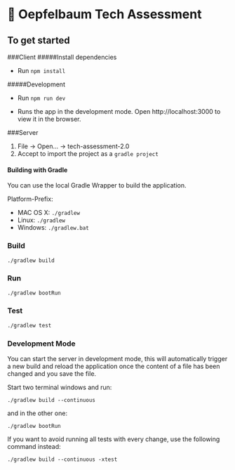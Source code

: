 # 🍎 Oepfelbaum Tech Assessment

## To get started

###Client
#####Install dependencies
* Run `npm install`
  
#####Development
* Run `npm run dev`
- Runs the app in the development mode. Open http://localhost:3000 to view it in the browser.
  
###Server
1. File -> Open... -> tech-assessment-2.0
2. Accept to import the project as a `gradle project`
#### Building with Gradle
You can use the local Gradle Wrapper to build the application.

Platform-Prefix:

-   MAC OS X: `./gradlew`
-   Linux: `./gradlew`
-   Windows: `./gradlew.bat`

### Build

```bash
./gradlew build
```

### Run

```bash
./gradlew bootRun
```

### Test

```bash
./gradlew test
```

### Development Mode

You can start the server in development mode, this will automatically trigger a new build and reload the application
once the content of a file has been changed and you save the file.

Start two terminal windows and run:

`./gradlew build --continuous`

and in the other one:

`./gradlew bootRun`

If you want to avoid running all tests with every change, use the following command instead:

`./gradlew build --continuous -xtest`

